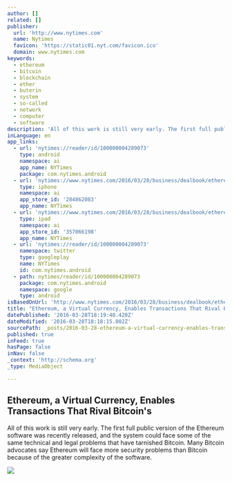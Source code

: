 ```yaml
---
author: []
related: []
publisher:
  url: 'http://www.nytimes.com'
  name: Nytimes
  favicon: 'https://static01.nyt.com/favicon.ico'
  domain: www.nytimes.com
keywords:
  - ethereum
  - bitcoin
  - blockchain
  - ether
  - buterin
  - system
  - so-called
  - network
  - computer
  - software
description: 'All of this work is still very early. The first full public version of the Ethereum software was recently released, and the system could face some of the same technical and legal problems that have tarnished Bitcoin. Many Bitcoin advocates say Ethereum will face more security problems than Bitcoin because of the greater complexity of the software.'
inLanguage: en
app_links:
  - url: 'nytimes://reader/id/100000004289073'
    type: android
    namespace: ai
    app_name: NYTimes
    package: com.nytimes.android
  - url: 'nytimes://www.nytimes.com/2016/03/28/business/dealbook/ethereum-a-virtual-currency-enables-transactions-that-rival-bitcoins.html'
    type: iphone
    namespace: ai
    app_store_id: '284862083'
    app_name: NYTimes
  - url: 'nytimes://www.nytimes.com/2016/03/28/business/dealbook/ethereum-a-virtual-currency-enables-transactions-that-rival-bitcoins.html'
    type: ipad
    namespace: ai
    app_store_id: '357066198'
    app_name: NYTimes
  - url: 'nytimes://reader/id/100000004289073'
    namespace: twitter
    type: googleplay
    name: NYTimes
    id: com.nytimes.android
  - path: nytimes/reader/id/100000004289073
    package: com.nytimes.android
    namespace: google
    type: android
isBasedOnUrl: 'http://www.nytimes.com/2016/03/28/business/dealbook/ethereum-a-virtual-currency-enables-transactions-that-rival-bitcoins.html?_r=0'
title: "Ethereum, a Virtual Currency, Enables Transactions That Rival Bitcoin's"
datePublished: '2016-03-28T18:19:40.420Z'
dateModified: '2016-03-28T18:18:15.802Z'
sourcePath: _posts/2016-03-28-ethereum-a-virtual-currency-enables-transactions-that-riva.md
published: true
inFeed: true
hasPage: false
inNav: false
_context: 'http://schema.org'
_type: MediaObject

---
```

<article style=""><h1>Ethereum, a Virtual Currency, Enables Transactions That Rival Bitcoin's</h1><p>All of this work is still very early. The first full public version of the Ethereum software was recently released, and the system could face some of the same technical and legal problems that have tarnished Bitcoin. Many Bitcoin advocates say Ethereum will face more security problems than Bitcoin because of the greater complexity of the software.</p><img src="https://static01.nyt.com/images/2016/03/24/business/25db-virtual1/25db-virtual1-facebookJumbo.jpg" /></article>